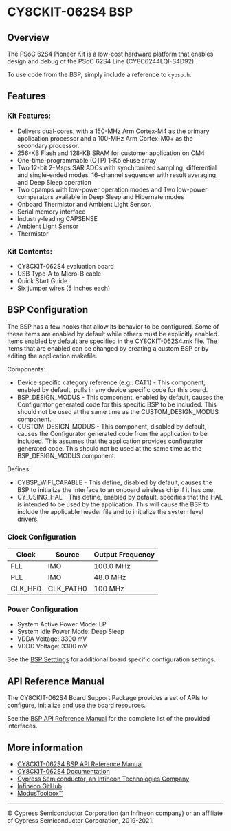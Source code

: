 # CY8CKIT-062S4 BSP

## Overview

The PSoC 62S4 Pioneer Kit is a low-cost hardware platform that enables design and debug of the PSoC 62S4 Line (CY8C6244LQI-S4D92).



To use code from the BSP, simply include a reference to `cybsp.h`.

## Features

### Kit Features:

* Delivers dual-cores, with a 150-MHz Arm Cortex-M4 as the primary application processor and a 100-MHz Arm Cortex-M0+ as the secondary processor. 
* 256-KB Flash and 128-KB SRAM for customer application on CM4
* One-time-programmable (OTP) 1-Kb eFuse array
* Two 12-bit 2-Msps SAR ADCs with synchronized sampling, differential and single-ended modes, 16-channel sequencer with result averaging, and Deep Sleep operation 
* Two opamps with low-power operation modes and Two low-power comparators available in Deep Sleep and Hibernate modes
* Onboard Thermistor and Ambient Light Sensor. 
* Serial memory interface
* Industry-leading CAPSENSE
* Ambient Light Sensor
* Thermistor

### Kit Contents:

* CY8CKIT-062S4 evaluation board
* USB Type-A to Micro-B cable
* Quick Start Guide
* Six jumper wires (5 inches each)

## BSP Configuration

The BSP has a few hooks that allow its behavior to be configured. Some of these items are enabled by default while others must be explicitly enabled. Items enabled by default are specified in the CY8CKIT-062S4.mk file. The items that are enabled can be changed by creating a custom BSP or by editing the application makefile.

Components:
* Device specific category reference (e.g.: CAT1) - This component, enabled by default, pulls in any device specific code for this board.
* BSP_DESIGN_MODUS - This component, enabled by default, causes the Configurator generated code for this specific BSP to be included. This should not be used at the same time as the CUSTOM_DESIGN_MODUS component.
* CUSTOM_DESIGN_MODUS - This component, disabled by default, causes the Configurator generated code from the application to be included. This assumes that the application provides configurator generated code. This should not be used at the same time as the BSP_DESIGN_MODUS component.

Defines:
* CYBSP_WIFI_CAPABLE - This define, disabled by default, causes the BSP to initialize the interface to an onboard wireless chip if it has one.
* CY_USING_HAL - This define, enabled by default, specifies that the HAL is intended to be used by the application. This will cause the BSP to include the applicable header file and to initialize the system level drivers.

### Clock Configuration

| Clock    | Source    | Output Frequency |
|----------|-----------|------------------|
| FLL      | IMO       | 100.0 MHz        |
| PLL      | IMO       | 48.0 MHz         |
| CLK_HF0  | CLK_PATH0 | 100 MHz          |

### Power Configuration

* System Active Power Mode: LP
* System Idle Power Mode: Deep Sleep
* VDDA Voltage: 3300 mV
* VDDD Voltage: 3300 mV

See the [BSP Setttings][settings] for additional board specific configuration settings.

## API Reference Manual

The CY8CKIT-062S4 Board Support Package provides a set of APIs to configure, initialize and use the board resources.

See the [BSP API Reference Manual][api] for the complete list of the provided interfaces.

## More information
* [CY8CKIT-062S4 BSP API Reference Manual][api]
* [CY8CKIT-062S4 Documentation](http://www.cypress.com/CY8CKIT-062S4)
* [Cypress Semiconductor, an Infineon Technologies Company](http://www.cypress.com)
* [Infineon GitHub](https://github.com/infineon)
* [ModusToolbox™](https://www.cypress.com/products/modustoolbox-software-environment)

[api]: https://infineon.github.io/TARGET_CY8CKIT-062S4/html/modules.html
[settings]: https://infineon.github.io/TARGET_CY8CKIT-062S4/html/md_bsp_settings.html

---
© Cypress Semiconductor Corporation (an Infineon company) or an affiliate of Cypress Semiconductor Corporation, 2019-2021.